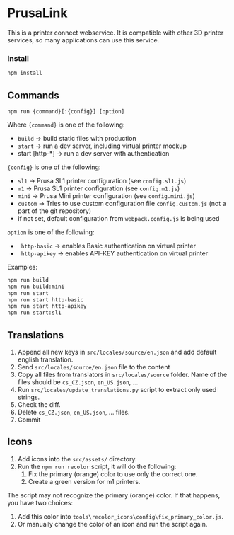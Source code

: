 # PrusaLink

This is a printer connect webservice. It is compatible with other 3D printer services, so many applications can use this service.

### Install

```bash
npm install
```

## Commands

```
npm run {command}[:{config}] [option]

```
Where `{command}` is one of the following:

* `build` -> build static files with production
* `start` -> run a dev server, including virtual printer mockup
* start [http-*] -> run a dev server with authentication

`{config}` is one of the following:

* `sl1` -> Prusa SL1 printer configuration (see `config.sl1.js`)
* `m1` -> Prusa SL1 printer configuration (see `config.m1.js`)
* `mini` -> Prusa Mini printer configuration (see `config.mini.js`)
* `custom` -> Tries to use custom configuration file `config.custom.js` (not a part of the git repository)
* if not set, default configuration from `webpack.config.js` is being used

`option` is one of the following:

* ` http-basic` -> enables Basic authentication on virtual printer
* ` http-apikey` -> enables API-KEY authentication on virtual printer

Examples:

```bash
npm run build
npm run build:mini
npm run start
npm run start http-basic
npm run start http-apikey
npm run start:sl1

```


## Translations

1. Append all new keys in `src/locales/source/en.json` and add default english translation.
2. Send `src/locales/source/en.json` file to the content
3. Copy all files from translators in `src/locales/source` folder. Name of the files should be `cs_CZ.json`, `en_US.json`, ...
4. Run `src/locales/update_translations.py` script to extract only used strings.
5. Check the diff.
6. Delete `cs_CZ.json`, `en_US.json`, ... files.
7. Commit

## Icons

1. Add icons into the `src/assets/` directory.
2. Run the `npm run recolor` script, it will do the following:
    1. Fix the primary (orange) color to use only the correct one.
    2. Create a green version for m1 printers.

The script may not recognize the primary (orange) color. If that happens, you have two choices:
1. Add this color into `tools\recolor_icons\config\fix_primary_color.js`.
2. Or manually change the color of an icon and run the script again.
